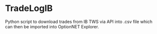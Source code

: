 # TradeLogIB
Python script to download trades from IB TWS via API into .csv file which can then be imported into OptionNET Explorer.
